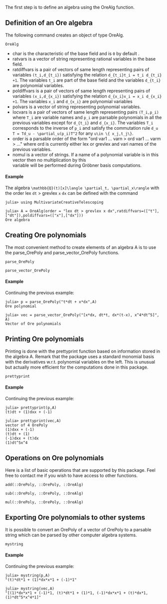 The first step is to define an algebra using the OreAlg function.
## Definition of an Ore algebra 
The following command creates an object of type OreAlg.
```@docs
OreAlg
``` 
- char is the characteristic of the base field and is ``0`` by default .
- ratvars is a vector of string representing rational variables in the base field.
- ratdiffvars is a pair of vectors of same length representing pairs of variables ``(t_i,d_{t_i})`` 
  satisfying the relation ``d_{t_i}t_i = t_i d_{t_i} +1``. The variables ``t_i`` are part of the base field 
  and the variables ``d_{t_i}`` are polynomial variables. 
- poldiffvars is a pair of vectors of same length representing pairs of variables ``(x_i,d_{x_i})`` 
  satisfying the relation ``d_{x_i}x_i = x_i d_{x_i} +1``. The variables ``x_i`` and ``d_{x_i}`` are polynomial variables 
- polvars is a vector of string representing polynomial variables.
- locvars is a pair of vectors of same length representing pairs ``(T_i,p_i)`` where ``T_i`` are variable names 
  and ``p_i`` are parsable polynomials in all the previous variables except for ``d_{t_i}`` and ``d_{x_i}``. 
  The variables ``T_i`` corresponds to the inverse of ``p_i`` and satisfy the commutation rule 
  ``d_u T = Td_u - \partial_u(p_i)T^2`` for any ``u\in \{ x_j,t_j\}``.
- order is a parsable order of the form "ord var1 ... varn > ord var1 ... varm > ..." 
  where ord is currently either lex or grevlex and vari names of the previous variables. 
- nomul is a vector of strings. If a name of a polynomial variable is in this vector then no multiplication by this  
  variable will be performed during Gröbner basis computations.


#### Example
The algebra ``\mathbb{Q}(t)[x]\langle \partial_t, \partial_x\rangle`` with the order lex ``dt`` > grevlex ``x`` ``dx`` can be defined with the command
```jldoctest DefOA
julia> using MultivariateCreativeTelescoping

julia> A = OreAlg(order = "lex dt > grevlex x dx",ratdiffvars=(["t"],["dt"]),poldiffvars=(["x"],["dx"]))
Ore algebra
```

## Creating Ore polynomials
The most convenient method to create elements of an algebra A is to use the parse\_OrePoly and parse\_vector\_OrePoly functions. 
```@docs
parse_OrePoly
``` 

```@docs
parse_vector_OrePoly
``` 
#### Example
Continuing the previous example:
```jldoctest DefOA
julia> p = parse_OrePoly("t*dt + x*dx",A)
Ore polynomial

julia> vec = parse_vector_OrePoly("[x*dx, dt*t, dx*(t-x), x^4*dt^5]", A)
Vector of Ore polynomials
```

## Printing Ore polynomials
Printing is done with the prettyprint function based on information stored in the algebra A.
Remark that the package uses a standard monomial basis with the derivatives w.r.t. polynomial variables on the left. This is unusual but
actually more efficient for the computations done in this package.

```@docs
prettyprint
```

#### Example
Continuing the previous example:
```jldoctest DefOA
julia> prettyprint(p,A)
(t)dt + (1)dxx + (-1)

julia> prettyprint(vec,A)
vector of 4 OrePoly
(1)dxx + (-1)
(t)dt + (1)
(-1)dxx + (t)dx
(1)dt^5x^4
```

## Operations on Ore polynomials
Here is a list of basic operations that are supported by this package. Feel free to contact me if you wish to have access to other functions. 


```@docs
add(::OrePoly, ::OrePoly, ::OreAlg)
```
```@docs
sub(::OrePoly, ::OrePoly, ::OreAlg)
```
```@docs
mul(::OrePoly, ::OrePoly, ::OreAlg)
```



## Exporting Ore polynomials to other systems
It is possible to convert an OrePoly of a vector of OrePoly to a parsable string which can be parsed by other computer algebra systems.

```@docs
mystring
```

#### Example
Continuing the previous example:
```jldoctest DefOA
julia> mystring(p,A)
"(t)*dt*1 + (1)*dx*x*1 + (-1)*1"

julia> mystring(vec,A)
"[(1)*dx*x*1 + (-1)*1, (t)*dt*1 + (1)*1, (-1)*dx*x*1 + (t)*dx*1, (1)*dt^5*x^4*1]"
```